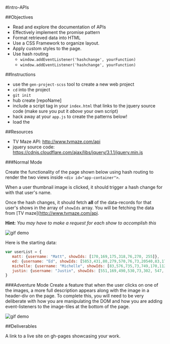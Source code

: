 #Intro-APIs

##Objectives

  * Read and explore the documentation of APIs
  * Effectively implement the promise pattern
  * Format retrieved data into HTML
  * Use a CSS Framework to organize layout.
  * Apply custom styles to the page.
  * Use hash routing
    - `window.addEventListener('hashchange', yourFunction)`
    - `window.addEventListener('hashchange', yourFunction)`

##Instructions

* use the `gen-project-scss` tool to create a new web project
* `cd` into the project
* `git init`
* hub create [repoName]
* include a script tag in your `index.html` that links to the jquery source code (make sure you put it *above* your own script)
* hack away at your `app.js` to create the patterns below!
* load the

##Resources

 * TV Maze API: http://www.tvmaze.com/api
 * jquery source code: https://cdnjs.cloudflare.com/ajax/libs/jquery/3.1.1/jquery.min.js




###Normal Mode

Create the functionality of the page shown below using hash routing to render the two views inside `<div id="app-container">`.

When a user thumbnail image is clicked, it should trigger a hash change for with that user's name.

Once the hash changes, it should fetch **all** of the data-records for that user's shows in the array of `showIds` array. You will be fetching the data from [TV maze](http://www.tvmaze.com/api.

**Hint:** *You may have to make a request for each show to accomplish this*

![gif demo](./netflix-ui-assignment-demo.gif)


Here is the starting data:
```js
var userList = {
   matt: {username: "Matt", showIds: [170,169,175,318,76,270, 255]},
   ed: {username: "Ed", showIds: [5853,431,80,279,570,76,73,20540,83,17119]},
   michelle: {username: "Michelle", showIds: [83,576,735,73,749,170,112,80]},
   justin: {username: "Justin", showIds: [551,169,490,530,73,302, 547, 532]},
}
```


###Adventure Mode
Create a feature that when the user clicks on one of the images, a more full description appears along with the image in a header-div on the page. To complete this, you will need to be very deliberate with how you are manipulating the DOM and how you are adding event-listeners to the image-tiles at the bottom of the page. 

![gif demo](./netflix-ui-adventure-mode.gif)


##Deliverables

A link to a live site on gh-pages showcasing your work.
